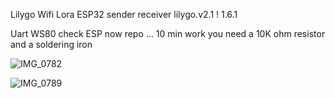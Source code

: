 Lilygo Wifi Lora ESP32
sender receiver lilygo.v2.1 ! 1.6.1

Uart WS80 check ESP now repo ... 10 min work you need a 10K ohm resistor and a soldering iron 




![IMG_0782](https://github.com/user-attachments/assets/38dfa29a-b5c0-4990-8d37-a03ea241c1fb)








![IMG_0789](https://github.com/user-attachments/assets/6ebebd74-be2d-4bfe-8703-d81633ee2b10)
